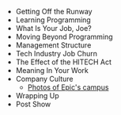 
* Getting Off the Runway
* Learning Programming
* What Is Your Job, Joe?
* Moving Beyond Programming
* Management Structure
* Tech Industry Job Churn
* The Effect of the HITECH Act
* Meaning In Your Work
* Company Culture
    * [Photos of Epic's campus](https://www.flickr.com/groups/epicsystems/pool/)
* Wrapping Up
* Post Show
